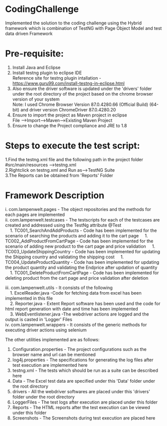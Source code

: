 # CodingChallenge
Implemented the solution to the coding challenge using the Hybrid framework which is combination of TestNG with Page Object Model and test data driven Framework

# Pre-requisite:
1. Install Java and Eclipse
2. Install testng plugin to eclipse IDE <br />
Reference site for testng plugin intallation - https://www.guru99.com/install-testng-in-eclipse.html
3. Also ensure the driver software is updated under the 'drivers' folder under the root directory of the project based on the chrome browser version of your system <br />
Note: I used Chrome Browser Version 87.0.4280.66 (Official Build) (64-bit) and driver version ChromeDriver 87.0.4280.20
4. Ensure to import the project as Maven project in eclipse  <br />
File -->Import-->Maven-->Existing Maven Project
5. Ensure to change the Project compliance and JRE to 1.8

# Steps to execute the test script:
1.Find the testng.xml file and the following path in the project folder<br />
#src/main/resources -->testng.xml <br />
2.Rightclick on testng.xml and Run as-->TestNG Suite <br />
3.The Reports can be obtained from 'Reports' Folder

# Framework Description
i. com.lampenwelt.pages - The object repositories and the methods for each pages are implemented  <br />
ii. com.lampenwelt.testcases - The testscripts for each of the testcases are created and addressed using the TestNg attribute @Test  <br />
         &nbsp;&nbsp;&nbsp; 1. TC001_SearchAndAddProducts - Code has been implemented for the scenario of searching the products and adding it to the cart page
         &nbsp;&nbsp;&nbsp; 1. TC002_AddProductFromCartPage - Code has been implemented for the scenario of adding new product to the cart page and price validation
         &nbsp;&nbsp;&nbsp; 1. TC003_UpdateShippingCountry - Code has been implemented for updating the Shipping country and validating the shipping cost
         &nbsp;&nbsp;&nbsp; 1. TC004_UpdateProductQuantity - Code has been implemented for updating the product quantity and validating the Endprice after updation of quantity
         &nbsp;&nbsp;&nbsp; 1. TC001_DeleteProductFromCartPage - Code has been implemented for deleting product from the cart page and price validation after deletion
         
iii. com.lampenwelt.utils - It consists of the following  <br />
         &nbsp;&nbsp;&nbsp; 1. ExcelReader.java -Code for fetching data from excel has been implemented in this file  <br />
         &nbsp;&nbsp;&nbsp; 2. Reporter.java - Extent Report software has been used and the code for html report generation with date and time has been implemented  <br />
         &nbsp;&nbsp;&nbsp; 3. WebEventlistener.java -The webdriver actions are logged and the output is casted in 'Logger' Files  <br />
iv. com.lampenwelt.wrappers - It consists of the generic methods for executing driver actions using selenium  <br />

The other utilities implemented are as follows:  <br />
1. Configuration.properties - The project configurations such as the browser name and url can be mentioned  <br />
2. log4j.properties - The specifications for generating the log files after test execution are implemented here  <br />
3. testng.xml - The tests which should be run as a suite can be described here  <br />
4. Data - The Excel test data are specified under this 'Data' folder under the root directory  <br />
5. drivers - All the webdriver softwares are placed under this 'drivers' folder under the root directory  <br />
6. LoggerFiles - The test logs after execution are placed under this folder  <br />
7. Reports - The HTML reports after the test execution can be viewed under this folder  <br />
8. Screenshots - The Screenshots during test execution are placed here





